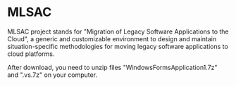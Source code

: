 # MLSAC
MLSAC project stands for "Migration of Legacy Software Applications to the Cloud", a generic and customizable environment to design and maintain situation-specific methodologies for moving legacy software applications to cloud platforms.

After download, you need to unzip files "WindowsFormsApplication1.7z" and ".vs.7z" on your computer. 
